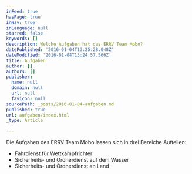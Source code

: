 ```yaml
---
inFeed: true
hasPage: true
inNav: true
inLanguage: null
starred: false
keywords: []
description: Welche Aufgaben hat das ERRV Team Mobo?
datePublished: '2016-01-04T13:25:28.048Z'
dateModified: '2016-01-04T13:24:57.566Z'
title: Aufgaben
author: []
authors: []
publisher:
  name: null
  domain: null
  url: null
  favicon: null
sourcePath: _posts/2016-01-04-aufgaben.md
published: true
url: aufgaben/index.html
_type: Article

---
```

Die Aufgaben des ERRV Team Mobo lassen sich in drei Bereiche Aufteilen:

* Fahrdienst für Wettkampfrichter
* Sicherheits- und Ordnerdienst auf dem Wasser
* Sicherheits- und Ordnerdienst an Land
